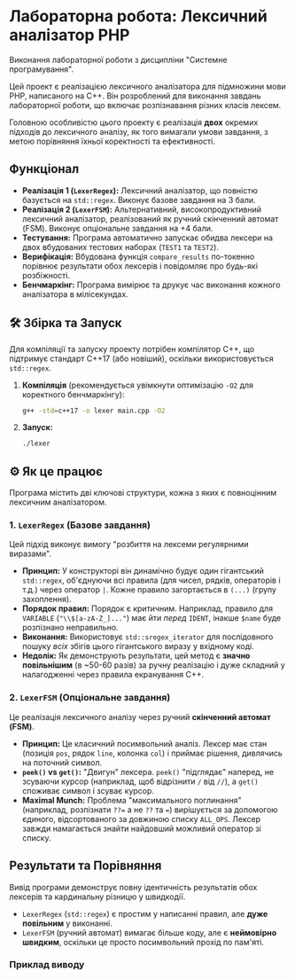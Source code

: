 # Лабораторна робота: Лексичний аналізатор PHP

Виконання лабораторної роботи з дисципліни "Системне програмування".

Цей проект є реалізацією лексичного аналізатора для підмножини мови PHP, написаного на C++. Він розроблений для виконання завдань лабораторної роботи, що включає розпізнавання різних класів лексем.

Головною особливістю цього проекту є реалізація **двох** окремих підходів до лексичного аналізу, як того вимагали умови завдання, з метою порівняння їхньої коректності та ефективності.

## Функціонал

* **Реалізація 1 (`LexerRegex`):** Лексичний аналізатор, що повністю базується на `std::regex`. Виконує базове завдання на 3 бали.
* **Реалізація 2 (`LexerFSM`):** Альтернативний, високопродуктивний лексичний аналізатор, реалізований як ручний скінченний автомат (FSM). Виконує опціональне завдання на +4 бали.
* **Тестування:** Програма автоматично запускає обидва лексери на двох вбудованих тестових наборах (`TEST1` та `TEST2`).
* **Верифікація:** Вбудована функція `compare_results` по-токенно порівнює результати обох лексерів і повідомляє про будь-які розбіжності.
* **Бенчмаркінг:** Програма вимірює та друкує час виконання кожного аналізатора в мілісекундах.

## 🛠️ Збірка та Запуск

Для компіляції та запуску проекту потрібен компілятор C++, що підтримує стандарт C++17 (або новіший), оскільки використовується `std::regex`.

1.  **Компіляція** (рекомендується увімкнути оптимізацію `-O2` для коректного бенчмаркінгу):
    ```bash
    g++ -std=c++17 -o lexer main.cpp -O2
    ```

2.  **Запуск:**
    ```bash
    ./lexer
    ```

## ⚙️ Як це працює

Програма містить дві ключові структури, кожна з яких є повноцінним лексичним аналізатором.

### 1. `LexerRegex` (Базове завдання)

Цей підхід виконує вимогу "розбиття на лексеми регулярними виразами".

* **Принцип:** У конструкторі він динамічно будує один гігантський `std::regex`, об'єднуючи всі правила (для чисел, рядків, операторів і т.д.) через оператор `|`. Кожне правило загортається в `(...)` (групу захоплення).
* **Порядок правил:** Порядок є критичним. Наприклад, правило для `VARIABLE` (`"\\$[a-zA-Z_]..."`) має йти *перед* `IDENT`, інакше `$name` буде розпізнано неправильно.
* **Виконання:** Використовує `std::sregex_iterator` для послідовного пошуку *всіх* збігів цього гігантського виразу у вхідному коді.
* **Недолік:** Як демонструють результати, цей метод є **значно повільнішим** (в ~50-60 разів) за ручну реалізацію і дуже складний у налагодженні через правила екранування C++.

### 2. `LexerFSM` (Опціональне завдання)

Це реалізація лексичного аналізу через ручний **скінченний автомат (FSM)**.

* **Принцип:** Це класичний посимвольний аналіз. Лексер має стан (позиція `pos`, рядок `line`, колонка `col`) і приймає рішення, дивлячись на поточний символ.
* **`peek()` vs `get()`:** "Двигун" лексера. `peek()` "підглядає" наперед, не зсуваючи курсор (наприклад, щоб відрізнити `/` від `//`), а `get()` споживає символ і зсуває курсор.
* **Maximal Munch:** Проблема "максимального поглинання" (наприклад, розпізнати `??=` а не `??` та `=`) вирішується за допомогою єдиного, відсортованого за довжиною списку `ALL_OPS`. Лексер завжди намагається знайти найдовший можливий оператор зі списку.

## Результати та Порівняння

Вивід програми демонструє повну ідентичність результатів обох лексерів та кардинальну різницю у швидкодії.

* `LexerRegex` (`std::regex`) є простим у написанні правил, але **дуже повільним** у виконанні.
* `LexerFSM` (ручний автомат) вимагає більше коду, але є **неймовірно швидким**, оскільки це просто посимвольний прохід по пам'яті.

### Приклад виводу
